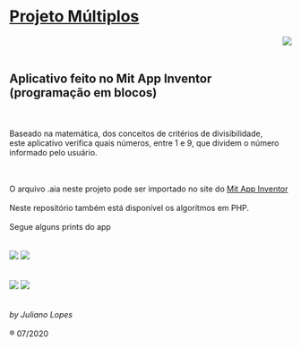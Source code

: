 <h1><u>Projeto Múltiplos</u></h1><img src="https://i.imgur.com/Pxy5QNG.png" align="right"/>
<br/><br/>


<h2>Aplicativo feito no Mit App Inventor (programação em blocos)</h2>
<br/><br/>
Baseado na matemática, dos conceitos de critérios de divisibilidade,<br/>
este aplicativo verifica quais números, entre 1 e 9, que dividem o número<br/>
informado pelo usuário.<br/><br/><br/>

O arquivo .aia neste projeto pode ser importado no site do <a href="https://appinventor.mit.edu/">Mit App Inventor</a>
<br/><br/>
Neste repositório também está disponível os algorítmos em PHP.
<br/><br/>
Segue alguns prints do app<br/><br/><br/>
<img src="https://i.imgur.com/QNuWVuO.png"/>&nbsp;<img src="https://i.imgur.com/ZRmHkv3.png"/><br/><br/><br/>
<img src="https://i.imgur.com/9ozp90A.png"/>&nbsp;<img src="https://i.imgur.com/ML0eTzU.png"/>
<br/><br/><br/>
<i>by Juliano Lopes</i><br/><br/>
&reg; 07/2020
